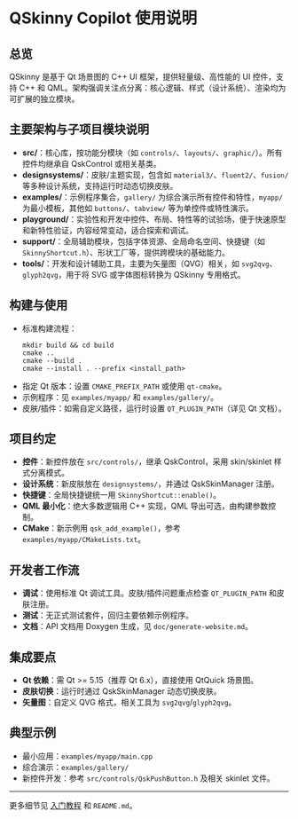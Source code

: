 # QSkinny Copilot 使用说明

## 总览
QSkinny 是基于 Qt 场景图的 C++ UI 框架，提供轻量级、高性能的 UI 控件，支持 C++ 和 QML。架构强调关注点分离：核心逻辑、样式（设计系统）、渲染均为可扩展的独立模块。


## 主要架构与子项目模块说明
- **src/**：核心库，按功能分模块（如 `controls/`、`layouts/`、`graphic/`）。所有控件均继承自 QskControl 或相关基类。
- **designsystems/**：皮肤/主题实现，包含如 `material3/`、`fluent2/`、`fusion/` 等多种设计系统，支持运行时动态切换皮肤。
- **examples/**：示例程序集合，`gallery/` 为综合演示所有控件和特性，`myapp/` 为最小模板，其他如 `buttons/`、`tabview/` 等为单控件或特性演示。
- **playground/**：实验性和开发中控件、布局、特性等的试验场，便于快速原型和新特性验证，内容经常变动，适合探索和调试。
- **support/**：全局辅助模块，包括字体资源、全局命名空间、快捷键（如 `SkinnyShortcut.h`）、形状工厂等，提供跨模块的基础能力。
- **tools/**：开发和设计辅助工具，主要为矢量图（QVG）相关，如 `svg2qvg`、`glyph2qvg`，用于将 SVG 或字体图标转换为 QSkinny 专用格式。


## 构建与使用
- 标准构建流程：
  ```
  mkdir build && cd build
  cmake ..
  cmake --build .
  cmake --install . --prefix <install_path>
  ```
- 指定 Qt 版本：设置 `CMAKE_PREFIX_PATH` 或使用 `qt-cmake`。
- 示例程序：见 `examples/myapp/` 和 `examples/gallery/`。
- 皮肤/插件：如需自定义路径，运行时设置 `QT_PLUGIN_PATH`（详见 Qt 文档）。

## 项目约定
- **控件**：新控件放在 `src/controls/`，继承 QskControl，采用 skin/skinlet 样式分离模式。
- **设计系统**：新皮肤放在 `designsystems/`，并通过 QskSkinManager 注册。
- **快捷键**：全局快捷键统一用 `SkinnyShortcut::enable()`。
- **QML 最小化**：绝大多数逻辑用 C++ 实现，QML 导出可选，由构建参数控制。
- **CMake**：新示例用 `qsk_add_example()`，参考 `examples/myapp/CMakeLists.txt`。

## 开发者工作流
- **调试**：使用标准 Qt 调试工具。皮肤/插件问题重点检查 `QT_PLUGIN_PATH` 和皮肤注册。
- **测试**：无正式测试套件，回归主要依赖示例程序。
- **文档**：API 文档用 Doxygen 生成，见 `doc/generate-website.md`。

## 集成要点
- **Qt 依赖**：需 Qt >= 5.15（推荐 Qt 6.x），直接使用 QtQuick 场景图。
- **皮肤切换**：运行时通过 QskSkinManager 动态切换皮肤。
- **矢量图**：自定义 QVG 格式，相关工具为 `svg2qvg`/`glyph2qvg`。

## 典型示例
- 最小应用：`examples/myapp/main.cpp`
- 综合演示：`examples/gallery/`
- 新控件开发：参考 `src/controls/QskPushButton.h` 及相关 skinlet 文件。

---
更多细节见 [入门教程](../doc/tutorials/03-writing-your-first-application.asciidoc) 和 `README.md`。

